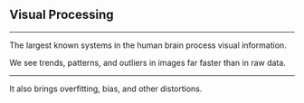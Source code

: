 ## Visual Processing

*** 

The largest known systems in the human brain process visual information.

We see trends, patterns, and outliers in images far faster than in raw data.

*** 

It also brings overfitting, bias, and other distortions.

